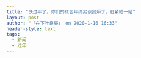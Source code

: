 ```yaml
---
title: "快过年了，你们的红包年终奖该出炉了，赶紧晒一晒"
layout: post
author: "「在下叶良辰」 on 2020-1-16 16:33"
header-style: text
tags:
  - 新闻
  - 过年
---
```


<head></head>
<body>
 <br>
</body>


